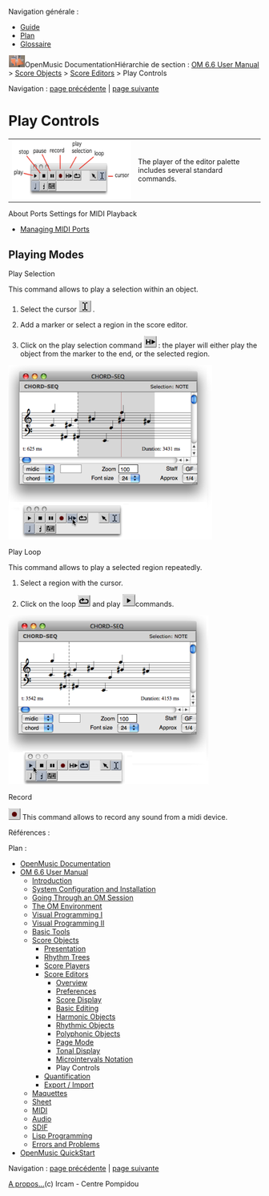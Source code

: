 <div id="tplf" class="tplPage">

<div id="tplh">

<span class="hidden">Navigation générale : </span>

  - [<span>Guide</span>](OM-Documentation.md)
  - [<span>Plan</span>](OM-Documentation_1.md)
  - [<span>Glossaire</span>](OM-Documentation_2.md)

</div>

<div id="tplt">

![empty.gif](../tplRes/page/empty.gif)![logoom1.png](../res/logoom1.png)<span class="tplTi">OpenMusic
Documentation</span><span class="sw_outStack_navRoot"><span class="hidden">Hiérarchie
de section : </span>[<span>OM 6.6 User
Manual</span>](OM-User-Manual.md)<span class="stkSep"> \>
</span>[<span>Score
Objects</span>](ScoreObjects.md)<span class="stkSep"> \>
</span>[<span>Score
Editors</span>](ScoreEditors.md)<span class="stkSep"> \>
</span><span class="stkSel_yes"><span>Play Controls</span></span></span>

</div>

<div class="tplNav">

<span class="hidden">Navigation : </span>[<span>page
précédente</span>](Editor-Microintervals.md "page précédente(Microintervals Notation)")<span class="hidden">
| </span>[<span>page
suivante</span>](Quantification.md "page suivante(Quantification)")

</div>

<div id="tplc" class="tplc_out_yes">

<div style="text-align: center;">



</div>

<div class="headCo">

# <span>Play Controls</span>

<div class="headCo_co">

<div>

<div class="infobloc">

<div class="txtRes">

<table>
<colgroup>
<col style="width: 50%" />
<col style="width: 50%" />
</colgroup>
<tbody>
<tr class="odd">
<td><div class="caption">
<div class="caption_co">
<img src="../res/player.png" width="300" height="117" alt="player.png" />
</div>
</div></td>
<td><div class="dk_txtRes_txt txt">
<p>The player of the editor palette includes several standard commands.</p>
</div></td>
</tr>
</tbody>
</table>

</div>

<div class="linkSet">

<div class="linkSet_ti">

<span>About Ports Settings for MIDI Playback</span>

</div>

<div class="linkUL">

  - [<span>Managing MIDI Ports</span>](MIDI-Ports.md)

</div>

</div>

</div>

<div class="part">

## <span>Playing Modes</span>

<div class="part_co">

<div class="infobloc">

<div class="infobloc_ti">

<span>Play Selection</span>

</div>

<div class="txt">

This command allows to play a selection within an object.

1.  Select the cursor
    <span class="iconButton_tim">![curs1\_icon.png](../res/curs1_icon.png)</span>
    .

2.  Add a marker or select a region in the score editor.

3.  Click on the play selection command
    <span class="iconButton_tim">![playsel\_icon.png](../res/playsel_icon.png)</span>
    : the player will either play the object from the marker to the end,
    or the selected region.

</div>

<div class="caption">

<div class="caption_co">

![player1.png](../res/player1.png)

</div>

</div>

</div>

<div class="infobloc">

<div class="infobloc_ti">

<span>Play Loop</span>

</div>

<div class="txt">

This command allows to play a selected region repeatedly.

1.  Select a region with the cursor.

2.  Click on the loop
    <span class="iconButton_tim">![playloop\_icon.png](../res/playloop_icon.png)</span>
    and play
    <span class="iconButton_tim">![play\_icon.png](../res/play_icon.png)</span>commands.

</div>

<div class="caption">

<div class="caption_co">

![player2.png](../res/player2.png)

</div>

</div>

</div>

<div class="infobloc">

<div class="infobloc_ti">

<span>Record</span>

</div>

<div class="txt">

<span class="iconButton_tim">![recordcurs\_icon.png](../res/recordcurs_icon.png)</span>
This command allows to record any sound from a midi device.

</div>

</div>

</div>

</div>

</div>

</div>

</div>

<span class="hidden">Références : </span>

</div>

<div id="tplo" class="tplo_out_yes">

<div class="tplOTp">

<div class="tplOBm">

<div id="mnuFrm">

<span class="hidden">Plan :</span>

<div id="mnuFrmUp" onmouseout="menuScrollTiTask.fSpeed=0;" onmouseover="if(menuScrollTiTask.fSpeed&gt;=0) {menuScrollTiTask.fSpeed=-2; scTiLib.addTaskNow(menuScrollTiTask);}" onclick="menuScrollTiTask.fSpeed-=2;" style="display: none;">

<span id="mnuFrmUpLeft">[](#)</span><span id="mnuFrmUpCenter"></span><span id="mnuFrmUpRight"></span>

</div>

<div id="mnuScroll">

  - [<span>OpenMusic Documentation</span>](OM-Documentation.md)
  - [<span>OM 6.6 User Manual</span>](OM-User-Manual.md)
      - [<span>Introduction</span>](00-Sommaire.md)
      - [<span>System Configuration and
        Installation</span>](Installation.md)
      - [<span>Going Through an OM Session</span>](Goingthrough.md)
      - [<span>The OM Environment</span>](Environment.md)
      - [<span>Visual Programming I</span>](BasicVisualProgramming.md)
      - [<span>Visual Programming
        II</span>](AdvancedVisualProgramming.md)
      - [<span>Basic Tools</span>](BasicObjects.md)
      - [<span>Score Objects</span>](ScoreObjects.md)
          - [<span>Presentation</span>](Score-Objects-Intro.md)
          - [<span>Rhythm Trees</span>](RT.md)
          - [<span>Score Players</span>](ScorePlayer.md)
          - [<span>Score Editors</span>](ScoreEditors.md)
              - [<span>Overview</span>](Editor-Overview.md)
              - [<span>Preferences</span>](Editors-Prefs.md)
              - [<span>Score Display</span>](Editor-Display.md)
              - [<span>Basic Editing</span>](Editor-Basics.md)
              - [<span>Harmonic Objects</span>](Harmonic-Obj-Editor.md)
              - [<span>Rhythmic Objects</span>](Editor-Rhythm.md)
              - [<span>Polyphonic Objects</span>](Poly-Multi-Editor.md)
              - [<span>Page Mode</span>](Editor-PageMode.md)
              - [<span>Tonal Display</span>](Editor-Tonality.md)
              - [<span>Microintervals
                Notation</span>](Editor-Microintervals.md)
              - <span id="i1" class="outLeftSel_yes"><span>Play
                Controls</span></span>
          - [<span>Quantification</span>](Quantification.md)
          - [<span>Export / Import</span>](ImportExport.md)
      - [<span>Maquettes</span>](Maquettes.md)
      - [<span>Sheet</span>](Sheet.md)
      - [<span>MIDI</span>](MIDI.md)
      - [<span>Audio</span>](Audio.md)
      - [<span>SDIF</span>](SDIF.md)
      - [<span>Lisp Programming</span>](Lisp.md)
      - [<span>Errors and Problems</span>](errors.md)
  - [<span>OpenMusic QuickStart</span>](QuickStart-Chapters.md)

</div>

<div id="mnuFrmDown" onmouseout="menuScrollTiTask.fSpeed=0;" onmouseover="if(menuScrollTiTask.fSpeed&lt;=0) {menuScrollTiTask.fSpeed=2; scTiLib.addTaskNow(menuScrollTiTask);}" onclick="menuScrollTiTask.fSpeed+=2;" style="display: none;">

<span id="mnuFrmDownLeft">[](#)</span><span id="mnuFrmDownCenter"></span><span id="mnuFrmDownRight"></span>

</div>

</div>

</div>

</div>

</div>

<div class="tplNav">

<span class="hidden">Navigation : </span>[<span>page
précédente</span>](Editor-Microintervals.md "page précédente(Microintervals Notation)")<span class="hidden">
| </span>[<span>page
suivante</span>](Quantification.md "page suivante(Quantification)")

</div>

<div id="tplb">

[<span>A propos...</span>](OM-Documentation_3.md)(c) Ircam - Centre
Pompidou

</div>

</div>
